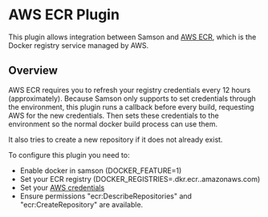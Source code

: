 # AWS ECR Plugin

This plugin allows integration between Samson and
[AWS ECR](http://docs.aws.amazon.com/AmazonECR/latest/userguide/what-is-ecr.html),
which is the Docker registry service managed by AWS.

## Overview

AWS ECR requires you to refresh your registry credentials every 12 hours (approximately).
Because Samson only supports to set credentials through the environment, this plugin
runs a callback before every build, requesting AWS for the new credentials. Then sets
these credentials to the environment so the normal docker build process can use them.

It also tries to create a new repository if it does not already exist.

To configure this plugin you need to:

* Enable docker in samson (DOCKER_FEATURE=1)
* Set your ECR registry (DOCKER_REGISTRIES=<account>.dkr.ecr.<aws-region>.amazonaws.com)
* Set your [AWS credentials](http://docs.aws.amazon.com/sdkforruby/api/#Configuration)
* Ensure permissions "ecr:DescribeRepositories" and "ecr:CreateRepository" are available.
